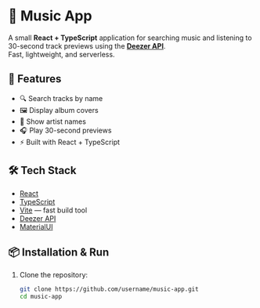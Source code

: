 # 🎵 Music App

A small **React + TypeScript** application for searching music and listening to 30-second track previews using the **[Deezer API](https://developers.deezer.com/api)**.  
Fast, lightweight, and serverless.

## 🚀 Features
- 🔍 Search tracks by name
- 🖼 Display album covers
- 🎤 Show artist names
- 🎧 Play 30-second previews
- ⚡️ Built with React + TypeScript

## 🛠 Tech Stack
- [React](https://react.dev/)
- [TypeScript](https://www.typescriptlang.org/)
- [Vite](https://vitejs.dev/) — fast build tool
- [Deezer API](https://developers.deezer.com/api)
- [MaterialUI](https://mui.com/) 

## 📦 Installation & Run
1. Clone the repository:
   ```bash
   git clone https://github.com/username/music-app.git
   cd music-app
